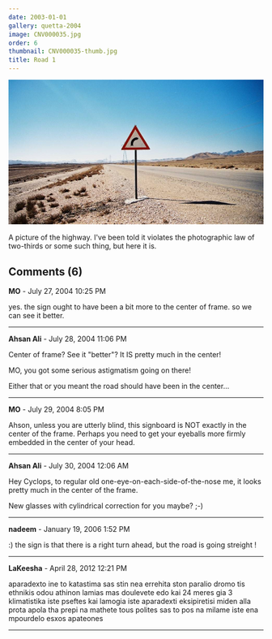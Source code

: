 ```yaml
---
date: 2003-01-01
gallery: quetta-2004
image: CNV000035.jpg
order: 6
thumbnail: CNV000035-thumb.jpg
title: Road 1
---
```


![Road 1](./CNV000035.jpg)

A picture of the highway. I've been told it violates the photographic law of two-thirds or some such thing, but here it is.

<div id="comments">

## Comments (6)

**MO** - July 27, 2004 10:25 PM

yes. the sign ought to have been a bit more to the center of frame. so we can see it better.

---

**Ahsan Ali** - July 28, 2004 11:06 PM

Center of frame? See it "better"? It IS pretty much in the center!

MO, you got some serious astigmatism going on there!

Either that or you meant the road should have been in the center...

---

**MO** - July 29, 2004  8:05 PM

Ahson, unless you are utterly blind, this signboard is NOT exactly in the center of the frame. Perhaps you need to get your eyeballs more firmly embedded in the center of your head.

---

**Ahsan Ali** - July 30, 2004 12:06 AM

Hey Cyclops, to regular old one-eye-on-each-side-of-the-nose me, it looks pretty much in the center of the frame.

New glasses with cylindrical correction for you maybe? ;-)

---

**nadeem** - January 19, 2006  1:52 PM

:) the sign is that there is a right turn ahead, but the road is going streight !

---

**LaKeesha** - April 28, 2012 12:21 PM

aparadexto ine to katastima sas stin nea errehita ston paralio dromo tis ethnikis odou athinon lamias mas doulevete edo kai 24 meres gia 3 klimatistika iste pseftes kai lamogia iste aparadexti eksipiretisi miden alla prota apola tha prepi na mathete tous polites sas to pos na milame iste ena mpourdelo esxos apateones

---

</div>